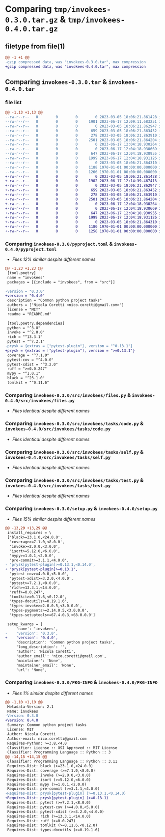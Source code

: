 # Comparing `tmp/invokees-0.3.0.tar.gz` & `tmp/invokees-0.4.0.tar.gz`

## filetype from file(1)

```diff
@@ -1 +1 @@
-gzip compressed data, was "invokees-0.3.0.tar", max compression
+gzip compressed data, was "invokees-0.4.0.tar", max compression
```

## Comparing `invokees-0.3.0.tar` & `invokees-0.4.0.tar`

### file list

```diff
@@ -1,13 +1,13 @@
--rw-r--r--   0        0        0        0 2023-03-05 18:06:21.861428 invokees-0.3.0/README.md
--rw-r--r--   0        0        0     1901 2023-06-17 12:09:11.683251 invokees-0.3.0/pyproject.toml
--rw-r--r--   0        0        0        0 2023-03-05 18:06:21.862947 invokees-0.3.0/src/invokees/__init__.py
--rw-r--r--   0        0        0      659 2023-03-05 18:06:21.863452 invokees-0.3.0/src/invokees/files.py
--rw-r--r--   0        0        0      278 2023-03-05 18:06:21.863910 invokees-0.3.0/src/invokees/tasks/__init__.py
--rw-r--r--   0        0        0     2501 2023-03-05 18:06:21.864204 invokees-0.3.0/src/invokees/tasks/code.py
--rw-r--r--   0        0        0        0 2023-06-17 12:04:18.930264 invokees-0.3.0/src/invokees/tasks/docs.py
--rw-r--r--   0        0        0        0 2023-06-17 12:04:18.930669 invokees-0.3.0/src/invokees/tasks/release.py
--rw-r--r--   0        0        0      647 2023-06-17 12:04:18.930955 invokees-0.3.0/src/invokees/tasks/self.py
--rw-r--r--   0        0        0     1999 2023-06-17 12:04:18.931126 invokees-0.3.0/src/invokees/tasks/test.py
--rw-r--r--   0        0        0        0 2023-03-05 18:06:21.864310 invokees-0.3.0/src/invokees/tools/__init__.py
--rw-r--r--   0        0        0     1188 1970-01-01 00:00:00.000000 invokees-0.3.0/setup.py
--rw-r--r--   0        0        0     1266 1970-01-01 00:00:00.000000 invokees-0.3.0/PKG-INFO
+-rw-r--r--   0        0        0        0 2023-03-05 18:06:21.861428 invokees-0.4.0/README.md
+-rw-r--r--   0        0        0     1902 2023-06-17 12:14:39.467413 invokees-0.4.0/pyproject.toml
+-rw-r--r--   0        0        0        0 2023-03-05 18:06:21.862947 invokees-0.4.0/src/invokees/__init__.py
+-rw-r--r--   0        0        0      659 2023-03-05 18:06:21.863452 invokees-0.4.0/src/invokees/files.py
+-rw-r--r--   0        0        0      278 2023-03-05 18:06:21.863910 invokees-0.4.0/src/invokees/tasks/__init__.py
+-rw-r--r--   0        0        0     2501 2023-03-05 18:06:21.864204 invokees-0.4.0/src/invokees/tasks/code.py
+-rw-r--r--   0        0        0        0 2023-06-17 12:04:18.930264 invokees-0.4.0/src/invokees/tasks/docs.py
+-rw-r--r--   0        0        0        0 2023-06-17 12:04:18.930669 invokees-0.4.0/src/invokees/tasks/release.py
+-rw-r--r--   0        0        0      647 2023-06-17 12:04:18.930955 invokees-0.4.0/src/invokees/tasks/self.py
+-rw-r--r--   0        0        0     1999 2023-06-17 12:04:18.931126 invokees-0.4.0/src/invokees/tasks/test.py
+-rw-r--r--   0        0        0        0 2023-03-05 18:06:21.864310 invokees-0.4.0/src/invokees/tools/__init__.py
+-rw-r--r--   0        0        0     1180 1970-01-01 00:00:00.000000 invokees-0.4.0/setup.py
+-rw-r--r--   0        0        0     1258 1970-01-01 00:00:00.000000 invokees-0.4.0/PKG-INFO
```

### Comparing `invokees-0.3.0/pyproject.toml` & `invokees-0.4.0/pyproject.toml`

 * *Files 12% similar despite different names*

```diff
@@ -1,23 +1,23 @@
 [tool.poetry]
 name = "invokees"
 packages = [{include = "invokees", from = "src"}]
 
-version = "0.3.0"
+version = "0.4.0"
 description = "Common python project tasks"
 authors = ["Nicola Coretti <nico.coretti@gmail.com>"]
 license = "MIT"
 readme = "README.md"
 
 [tool.poetry.dependencies]
 python = "^3.8"
 invoke = "^2.0.0"
 rich = "^13.3.1"
 pytest = "^7.2.1"
-prysk = {extras = ["pytest-plugin"], version = "^0.13.1"}
+prysk = {extras = ["pytest-plugin"], version = ">=0.13.1"}
 coverage = "^7.1.0"
 pytest-cov = "^4.0.0"
 pytest-xdist = "^3.2.0"
 ruff = ">=0.0.247"
 mypy = "^1.0.1"
 black = "^23.1.0"
 tomlkit = "^0.11.6"
```

### Comparing `invokees-0.3.0/src/invokees/files.py` & `invokees-0.4.0/src/invokees/files.py`

 * *Files identical despite different names*

### Comparing `invokees-0.3.0/src/invokees/tasks/code.py` & `invokees-0.4.0/src/invokees/tasks/code.py`

 * *Files identical despite different names*

### Comparing `invokees-0.3.0/src/invokees/tasks/self.py` & `invokees-0.4.0/src/invokees/tasks/self.py`

 * *Files identical despite different names*

### Comparing `invokees-0.3.0/src/invokees/tasks/test.py` & `invokees-0.4.0/src/invokees/tasks/test.py`

 * *Files identical despite different names*

### Comparing `invokees-0.3.0/setup.py` & `invokees-0.4.0/setup.py`

 * *Files 15% similar despite different names*

```diff
@@ -13,29 +13,29 @@
 install_requires = \
 ['black>=23.1.0,<24.0.0',
  'coverage>=7.1.0,<8.0.0',
  'invoke>=2.0.0,<3.0.0',
  'isort>=5.12.0,<6.0.0',
  'mypy>=1.0.1,<2.0.0',
  'pre-commit>=3.1.1,<4.0.0',
- 'prysk[pytest-plugin]>=0.13.1,<0.14.0',
+ 'prysk[pytest-plugin]>=0.13.1',
  'pytest-cov>=4.0.0,<5.0.0',
  'pytest-xdist>=3.2.0,<4.0.0',
  'pytest>=7.2.1,<8.0.0',
  'rich>=13.3.1,<14.0.0',
  'ruff>=0.0.247',
  'tomlkit>=0.11.6,<0.12.0',
  'types-docutils>=0.19.1.6',
  'types-invoke>=2.0.0.5,<3.0.0.0',
  'types-pygments>=2.14.0.5,<3.0.0.0',
  'types-setuptools>=67.4.0.3,<68.0.0.0']
 
 setup_kwargs = {
     'name': 'invokees',
-    'version': '0.3.0',
+    'version': '0.4.0',
     'description': 'Common python project tasks',
     'long_description': '',
     'author': 'Nicola Coretti',
     'author_email': 'nico.coretti@gmail.com',
     'maintainer': 'None',
     'maintainer_email': 'None',
     'url': 'None',
```

### Comparing `invokees-0.3.0/PKG-INFO` & `invokees-0.4.0/PKG-INFO`

 * *Files 1% similar despite different names*

```diff
@@ -1,10 +1,10 @@
 Metadata-Version: 2.1
 Name: invokees
-Version: 0.3.0
+Version: 0.4.0
 Summary: Common python project tasks
 License: MIT
 Author: Nicola Coretti
 Author-email: nico.coretti@gmail.com
 Requires-Python: >=3.8,<4.0
 Classifier: License :: OSI Approved :: MIT License
 Classifier: Programming Language :: Python :: 3
@@ -14,15 +14,15 @@
 Classifier: Programming Language :: Python :: 3.11
 Requires-Dist: black (>=23.1.0,<24.0.0)
 Requires-Dist: coverage (>=7.1.0,<8.0.0)
 Requires-Dist: invoke (>=2.0.0,<3.0.0)
 Requires-Dist: isort (>=5.12.0,<6.0.0)
 Requires-Dist: mypy (>=1.0.1,<2.0.0)
 Requires-Dist: pre-commit (>=3.1.1,<4.0.0)
-Requires-Dist: prysk[pytest-plugin] (>=0.13.1,<0.14.0)
+Requires-Dist: prysk[pytest-plugin] (>=0.13.1)
 Requires-Dist: pytest (>=7.2.1,<8.0.0)
 Requires-Dist: pytest-cov (>=4.0.0,<5.0.0)
 Requires-Dist: pytest-xdist (>=3.2.0,<4.0.0)
 Requires-Dist: rich (>=13.3.1,<14.0.0)
 Requires-Dist: ruff (>=0.0.247)
 Requires-Dist: tomlkit (>=0.11.6,<0.12.0)
 Requires-Dist: types-docutils (>=0.19.1.6)
```

